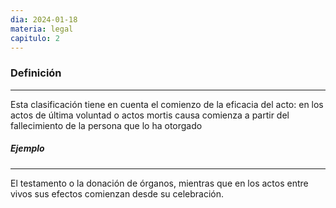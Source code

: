 ```yaml
---
dia: 2024-01-18
materia: legal
capitulo: 2
---
```

### Definición
---
Esta clasificación tiene en cuenta el comienzo de la eficacia del acto: en los actos de última voluntad o actos mortis causa comienza a partir del fallecimiento de la persona que lo ha otorgado

##### Ejemplo
---
El testamento o la donación de órganos, mientras que en los actos entre vivos sus efectos comienzan desde su celebración.